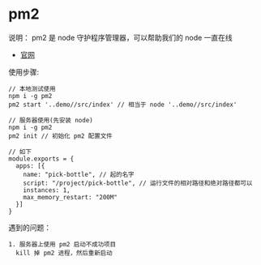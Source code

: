 # pm2

说明：
pm2 是 node 守护程序管理器，可以帮助我们的 node 一直在线

- [官网](https://pm2.keymetrics.io/)


使用步骤:

```
// 本地测试使用
npm i -g pm2
pm2 start '..demo//src/index' // 相当于 node '..demo//src/index'

// 服务器使用(先安装 node)
npm i -g pm2
pm2 init // 初始化 pm2 配置文件

// 如下
module.exports = {
  apps: [{
    name: "pick-bottle", // 起的名字
    script: "/project/pick-bottle", // 运行文件的相对路径和绝对路径都可以
    instances: 1,
    max_memory_restart: "200M"
  }]
}
```

遇到的问题：

```
1. 服务器上使用 pm2 启动不成功项目
  kill 掉 pm2 进程，然后重新启动
```